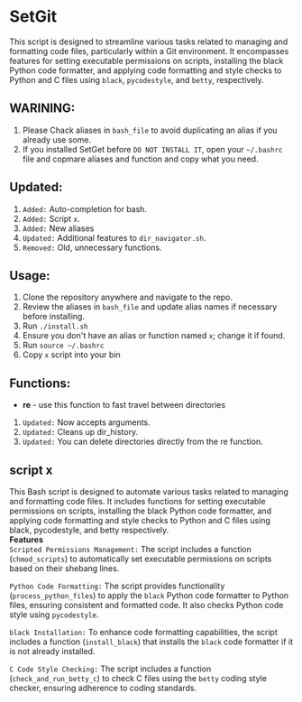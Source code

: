 # SetGit
This script is designed to streamline various tasks related to managing and formatting code files, particularly within a Git environment. It encompasses features for setting executable permissions on scripts, installing the black Python code formatter, and applying code formatting and style checks to Python and C files using `black`, `pycodestyle`, and `betty`, respectively.

## WARINING:
1. Please Chack aliases in `bash_file` to avoid duplicating an alias if you already use some.
2. If you installed SetGet before `DO NOT INSTALL IT`, open your `~/.bashrc` file and copmare aliases and function and copy what you need.

## Updated:
1. `Added:` Auto-completion for bash.
2. `Added:` Script `x`.
3. `Added:` New aliases
4. `Updated:` Additional features to `dir_navigator.sh`.
5. `Removed:` Old, unnecessary functions.

## Usage:
1. Clone the repository anywhere and navigate to the repo.
2. Review the aliases in `bash_file` and update alias names if necessary before installing.
3. Run `./install.sh`
4. Ensure you don't have an alias or function named `x`; change it if found.
5. Run `source ~/.bashrc`
6. Copy `x` script into your bin

## Functions:
- **re** - use this function to fast travel between directories
1. `Updated:` Now accepts arguments.
2. `Updated:` Cleans up dir_history.
3. `Updated:` You can delete directories directly from the re function.

## script x
This Bash script is designed to automate various tasks related to managing and formatting code files. It includes functions for setting executable permissions on scripts, installing the black Python code formatter, and applying code formatting and style checks to Python and C files using black, pycodestyle, and betty respectively.<br>
**Features**
<br>
`Scripted Permissions Management:` The script includes a function (`chmod_scripts`) to automatically set executable permissions on scripts based on their shebang lines.

`Python Code Formatting:` The script provides functionality (`process_python_files`) to apply the `black` Python code formatter to Python files, ensuring consistent and formatted code. It also checks Python code style using `pycodestyle`.

`black Installation:` To enhance code formatting capabilities, the script includes a function (`install_black`) that installs the `black` code formatter if it is not already installed.

`C Code Style Checking:` The script includes a function (`check_and_run_betty_c`) to check C files using the `betty` coding style checker, ensuring adherence to coding standards.
<br>

